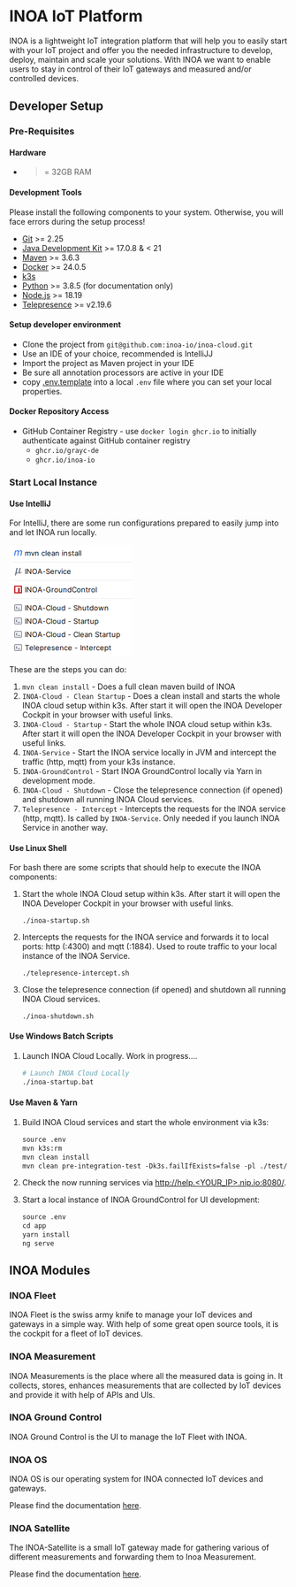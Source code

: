 # INOA IoT Platform

INOA is a lightweight IoT integration platform that
will help you to easily start with your IoT project and offer you the needed infrastructure to develop, deploy, maintain
and scale your solutions. With INOA we want to enable users to stay in control of their IoT gateways and measured and/or
controlled devices.

## Developer Setup

### Pre-Requisites

#### Hardware

* >= 32GB RAM

#### Development Tools

Please install the following components to your system. Otherwise, you will face errors during the setup process!

* [Git](https://git-scm.com/) >= 2.25
* [Java Development Kit](https://openjdk.org/install/) >= 17.0.8 & < 21
* [Maven](https://maven.apache.org/) >= 3.6.3
* [Docker](https://www.docker.com/) >= 24.0.5
* [k3s](https://k3s.io/)
* [Python](https://www.python.org/) >= 3.8.5 (for documentation only)
* [Node.js](https://nodejs.org/en/download/package-manager) >= 18.19
* [Telepresence](https://www.getambassador.io/docs/telepresence/latest/install) >= v2.19.6

#### Setup developer environment

* Clone the project from `git@github.com:inoa-io/inoa-cloud.git`
* Use an IDE of your choice, recommended is IntelliJJ
* Import the project as Maven project in your IDE
* Be sure all annotation processors are active in your IDE
* copy [.env.template](../../.env.template) into a local `.env` file where you can set your local properties.

#### Docker Repository Access

* GitHub Container Registry - use `docker login ghcr.io` to initially authenticate against GitHub container registry
  * `ghcr.io/grayc-de`
  * `ghcr.io/inoa-io`

### Start Local Instance

#### Use IntelliJ

For IntelliJ, there are some run configurations prepared to easily jump into and let INOA run locally.

![intellij-run](docs/assets/intellij-run.png)

These are the steps you can do:

1. `mvn clean install` - Does a full clean maven build of INOA
2. `INOA-Cloud - Clean Startup` - Does a clean install and starts the whole INOA cloud setup within k3s. After start it will open the INOA Developer Cockpit in your browser with useful links.
3. `INOA-Cloud - Startup` - Start the whole INOA cloud setup within k3s. After start it will open the INOA Developer Cockpit in your browser with useful links.
4. `INOA-Service` - Start the INOA service locally in JVM and intercept the traffic (http, mqtt) from your k3s instance.
5. `INOA-GroundControl` - Start INOA GroundControl locally via Yarn in development mode.
6. `INOA-Cloud - Shutdown` - Close the telepresence connection (if opened) and shutdown all running INOA Cloud services.
7. `Telepresence - Intercept` - Intercepts the requests for the INOA service (http, mqtt). Is called by `INOA-Service`. Only needed if you launch INOA Service in another way.

#### Use Linux Shell

For bash there are some scripts that should help to execute the INOA components:

1. Start the whole INOA Cloud setup within k3s. After start it will open the INOA Developer Cockpit in your browser with useful links.

    ```shell
    ./inoa-startup.sh
    ```

2. Intercepts the requests for the INOA service and forwards it to local ports: http (:4300) and mqtt (:1884). Used to route traffic to your local instance of the INOA Service.

    ```shell
    ./telepresence-intercept.sh
    ```

3. Close the telepresence connection (if opened) and shutdown all running INOA Cloud services.

    ```shell
    ./inoa-shutdown.sh
    ```

#### Use Windows Batch Scripts

1. Launch INOA Cloud Locally. Work in progress....

    ```bash
    # Launch INOA Cloud Locally
    ./inoa-startup.bat
    ```

#### Use Maven & Yarn

1. Build INOA Cloud services and start the whole environment via k3s:

    ```shell
    source .env
    mvn k3s:rm
    mvn clean install
    mvn clean pre-integration-test -Dk3s.failIfExists=false -pl ./test/
    ```

2. Check the now running services via [http://help.<YOUR_IP>.nip.io:8080/](http://help.127.0.0.1.nip.io:8080/).
3. Start a local instance of INOA GroundControl for UI development:

    ```shell
    source .env
    cd app
    yarn install
    ng serve
    ```

## INOA Modules

### INOA Fleet

INOA Fleet is the swiss army knife to manage your IoT devices and gateways in a simple way. With help of some great open
source tools, it is the cockpit for a fleet of IoT devices.

### INOA Measurement

INOA Measurements is the place where all the measured data is going in. It collects, stores, enhances measurements that
are collected by IoT devices and provide it with help of APIs and UIs.

### INOA Ground Control

INOA Ground Control is the UI to manage the IoT Fleet with INOA.

### INOA OS

INOA OS is our operating system for INOA connected IoT devices and gateways.

Please find the documentation [here](https://inoa-io.github.io/inoa-os-esp32/).

### INOA Satellite

The INOA-Satellite is a small IoT gateway made for gathering various of different measurements and forwarding them to Inoa
Measurement.

Please find the documentation [here](https://inoa-io.github.io/satellite/).
